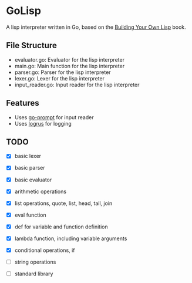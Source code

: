 # GoLisp

A lisp interpreter written in Go, based on the [Building Your Own Lisp](https://www.buildyourownlisp.com/) book.

## File Structure

- evaluator.go: Evaluator for the lisp interpreter
- main.go: Main function for the lisp interpreter
- parser.go: Parser for the lisp interpreter
- lexer.go: Lexer for the lisp interpreter
- input_reader.go: Input reader for the lisp interpreter

## Features

- Uses [go-prompt](https://github.com/c-bata/go-prompt) for input reader
- Uses [logrus](https://github.com/sirupsen/logrus) for logging

## TODO

- [x] basic lexer
- [x] basic parser
- [x] basic evaluator
- [x] arithmetic operations
- [x] list operations, quote, list, head, tail, join
- [x] eval function
- [x] def for variable and function definition
- [x] lambda function, including variable arguments
- [x] conditional operations, if
- [ ] string operations
- [ ] standard library




